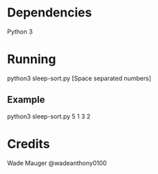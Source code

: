 # Dependencies

Python 3

# Running

python3 sleep-sort.py [Space separated numbers]

## Example

python3 sleep-sort.py 5 1 3 2

# Credits

Wade Mauger @wadeanthony0100